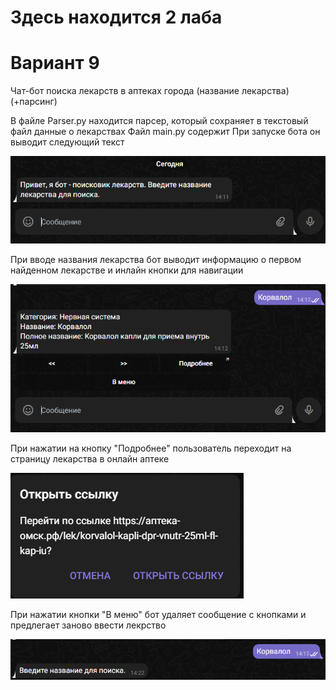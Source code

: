 # Здесь находится 2 лаба
# Вариант 9
Чат-бот поиска лекарств в аптеках города (название лекарства) (+парсинг)

В файле Parser.py находится парсер, который сохраняет в текстовый файл данные о лекарствах
Файл main.py содержит 
При запуске бота он выводит следующий текст

![Screenshot](Screenshots/start.png)

При вводе названия лекарства бот выводит информацию о первом найденном лекарстве и инлайн кнопки для навигации

![Screenshot](Screenshots/find.png)

При нажатии на кнопку "Подробнее" пользователь переходит на страницу лекарства в онлайн аптеке

![Screenshot](Screenshots/ref.png)

При нажатии кнопки "В меню" бот удаляет сообщение с кнопками и предлегает заново ввести лекрство

![Screenshot](Screenshots/to_menu.png)

